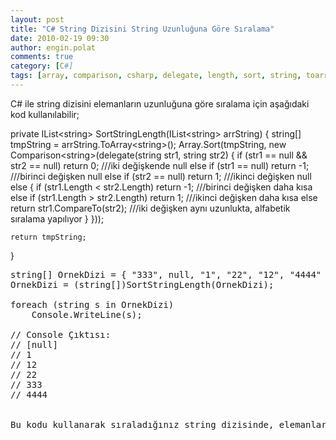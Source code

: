 ```yaml
---
layout: post
title: "C# String Dizisini String Uzunluğuna Göre Sıralama"
date: 2010-02-19 09:30
author: engin.polat
comments: true
category: [C#]
tags: [array, comparison, csharp, delegate, length, sort, string, toarray]
---
```

C# ile string dizisini elemanların uzunluğuna göre sıralama için aşağıdaki kod kullanılabilir;



private IList&lt;string&gt; SortStringLength(IList&lt;string&gt; arrString)
{
    string[] tmpString = arrString.ToArray&lt;string&gt;();
    Array.Sort(tmpString, new Comparison&lt;string&gt;(delegate(string str1, string str2)
    {
        if (str1 == null &amp;&amp; str2 == null)
            return 0; ///iki değişkende null
        else if (str1 == null)
            return -1; ///birinci değişken null
        else if (str2 == null)
            return 1; ///ikinci değişken null
        else
        {
            if (str1.Length &lt; str2.Length)
                return -1; ///birinci değişken daha kısa
            else if (str1.Length &gt; str2.Length)
                return 1; ///ikinci değişken daha kısa
            else
                return str1.CompareTo(str2); ///iki değişken aynı uzunlukta, alfabetik sıralama yapılıyor
        }
    }));

    return tmpString;
}</pre>

<pre class="brush:csharp">string[] OrnekDizi = { "333", null, "1", "22", "12", "4444" };
OrnekDizi = (string[])SortStringLength(OrnekDizi);

foreach (string s in OrnekDizi)
    Console.WriteLine(s);

// Console Çıktısı:
// [null]
// 1
// 12
// 22
// 333
// 4444


Bu kodu kullanarak sıraladığınız string dizisinde, elemanlar önce uzunluklarına göre sıralanacaktır. Aynı uzunlukta olan elemanlar ise alfabetik dizilime göre sıralanacaktır.

